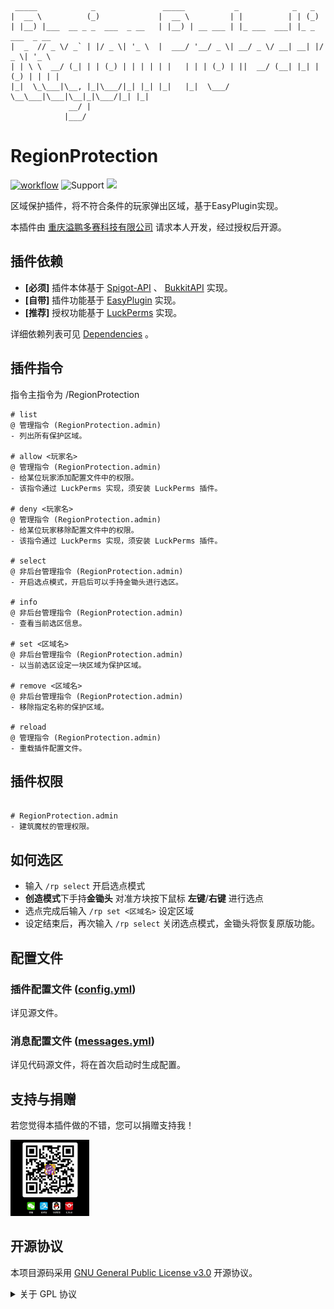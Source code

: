 ```text

 _____            _               _____           _            _   _             
|  __ \          (_)             |  __ \         | |          | | (_)            
| |__) |___  __ _ _  ___  _ __   | |__) | __ ___ | |_ ___  ___| |_ _  ___  _ __  
|  _  // _ \/ _` | |/ _ \| '_ \  |  ___/ '__/ _ \| __/ _ \/ __| __| |/ _ \| '_ \ 
| | \ \  __/ (_| | | (_) | | | | | |   | | | (_) | ||  __/ (__| |_| | (_) | | | |
|_|  \_\___|\__, |_|\___/|_| |_| |_|   |_|  \___/ \__\___|\___|\__|_|\___/|_| |_|
             __/ |                                                               
            |___/                                                                
```

# RegionProtection

[![workflow](https://github.com/CarmJos/RegionProtection/actions/workflows/maven.yml/badge.svg?branch=master)](https://github.com/CarmJos/RegionProtection/actions/workflows/maven.yml)
![Support](https://img.shields.io/badge/Minecraft-Java%201.16--Latest-yellow)
![](https://visitor-badge.glitch.me/badge?page_id=RegionProtection.readme)

区域保护插件，将不符合条件的玩家弹出区域，基于EasyPlugin实现。

本插件由 [重庆溢鹏多赛科技有限公司](https://ypchongqing.com) 请求本人开发，经过授权后开源。

## 插件依赖

- **[必须]** 插件本体基于 [Spigot-API](https://hub.spigotmc.org/stash/projects/SPIGOT) 、 [BukkitAPI](http://bukkit.org/) 实现。
- **[自带]** 插件功能基于 [EasyPlugin](https://github.com/CarmJos/EasyPlugin) 实现。
- **[推荐]** 授权功能基于 [LuckPerms](https://luckperms.net/) 实现。
 
详细依赖列表可见 [Dependencies](https://github.com/CarmJos/RegionProtection/network/dependencies) 。

## 插件指令

指令主指令为 /RegionProtection

```text
# list
@ 管理指令 (RegionProtection.admin)
- 列出所有保护区域。

# allow <玩家名>
@ 管理指令 (RegionProtection.admin)
- 给某位玩家添加配置文件中的权限。 
- 该指令通过 LuckPerms 实现，须安装 LuckPerms 插件。

# deny <玩家名>
@ 管理指令 (RegionProtection.admin)
- 给某位玩家移除配置文件中的权限。 
- 该指令通过 LuckPerms 实现，须安装 LuckPerms 插件。

# select
@ 非后台管理指令 (RegionProtection.admin)
- 开启选点模式，开启后可以手持金锄头进行选区。

# info
@ 非后台管理指令 (RegionProtection.admin)
- 查看当前选区信息。

# set <区域名>
@ 非后台管理指令 (RegionProtection.admin)
- 以当前选区设定一块区域为保护区域。

# remove <区域名>
@ 非后台管理指令 (RegionProtection.admin)
- 移除指定名称的保护区域。

# reload
@ 管理指令 (RegionProtection.admin)
- 重载插件配置文件。
```

## 插件权限

```text

# RegionProtection.admin
- 建筑魔杖的管理权限。

```

## 如何选区

- 输入 `/rp select` 开启选点模式
- **创造模式**下手持**金锄头** 对准方块按下鼠标 **左键**/**右键** 进行选点
- 选点完成后输入 `/rp set <区域名>` 设定区域
- 设定结束后，再次输入 `/rp select` 关闭选点模式，金锄头将恢复原版功能。

## 配置文件

### 插件配置文件 ([config.yml](src/main/resources/config.yml))

详见源文件。

### 消息配置文件 ([messages.yml](src/main/java/cc/carm/plugin/regionprotection/configuration/PluginMessages.java))

详见代码源文件，将在首次启动时生成配置。

## 支持与捐赠

若您觉得本插件做的不错，您可以捐赠支持我！

<img height=25% width=25% src="https://raw.githubusercontent.com/CarmJos/CarmJos/main/img/donate-code.jpg"  alt=""/>

## 开源协议

本项目源码采用 [GNU General Public License v3.0](https://opensource.org/licenses/GPL-3.0) 开源协议。

<details>
<summary>关于 GPL 协议</summary>

> GNU General Public Licence (GPL) 有可能是开源界最常用的许可模式。GPL 保证了所有开发者的权利，同时为使用者提供了足够的复制，分发，修改的权利：
>
> #### 可自由复制
> 你可以将软件复制到你的电脑，你客户的电脑，或者任何地方。复制份数没有任何限制。
> #### 可自由分发
> 在你的网站提供下载，拷贝到U盘送人，或者将源代码打印出来从窗户扔出去（环保起见，请别这样做）。
> #### 可以用来盈利
> 你可以在分发软件的时候收费，但你必须在收费前向你的客户提供该软件的 GNU GPL 许可协议，以便让他们知道，他们可以从别的渠道免费得到这份软件，以及你收费的理由。
> #### 可自由修改
> 如果你想添加或删除某个功能，没问题，如果你想在别的项目中使用部分代码，也没问题，唯一的要求是，使用了这段代码的项目也必须使用 GPL 协议。
>
> 需要注意的是，分发的时候，需要明确提供源代码和二进制文件，另外，用于某些程序的某些协议有一些问题和限制，你可以看一下 @PierreJoye 写的 Practical Guide to GPL Compliance 一文。使用 GPL 协议，你必须在源代码代码中包含相应信息，以及协议本身。
>
> *以上文字来自 [五种开源协议GPL,LGPL,BSD,MIT,Apache](https://www.oschina.net/question/54100_9455) 。*
</details>
